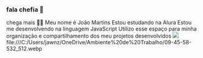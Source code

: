 ### fala chefia 👋
chega mais 💙💙
Meu nome é João Martins
Estou estudando na Alura
Estou me desenvolvendo na linguagem JavaScript
Utilizo esse espaço para minha organização e compartilhamento dos meu projetos desenvolvidos
![](file:///C:/Users/jawnz/OneDrive/Ambiente%20de%20Trabalho/09-45-58-532_512.webp)
file:///C:/Users/jawnz/OneDrive/Ambiente%20de%20Trabalho/09-45-58-532_512.webp
